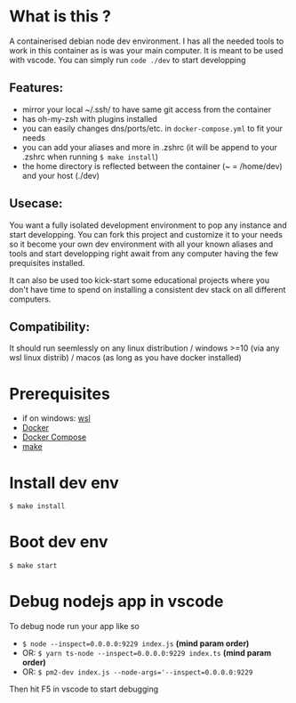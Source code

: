 # What is this ?

A containerised debian node dev environment.
I has all the needed tools to work in this container as is was your main computer.
It is meant to be used with vscode. You can simply run `code ./dev` to start developping

## Features:

* mirror your local ~/.ssh/ to have same git access from the container
* has oh-my-zsh with plugins installed
* you can easily changes dns/ports/etc. in `docker-compose.yml` to fit your needs
* you can add your aliases and more in .zshrc (it will be append to your .zshrc when running `$ make install`)
* the home directory is reflected between the container (~ = /home/dev) and your host (./dev)

## Usecase:

You want a fully isolated development environment to pop any instance and start developping.
You can fork this project and customize it to your needs so it become your own dev environment with all your known aliases and tools and start developping right await from any computer having the few prequisites installed.

It can also be used too kick-start some educational projects where you don't have time to spend on installing a consistent dev stack on all different computers.

## Compatibility:

It should run seemlessly on any linux distribution / windows >=10 (via any wsl linux distrib) / macos (as long as you have docker installed)

# Prerequisites

* if on windows: [wsl](https://docs.microsoft.com/en-us/windows/wsl/install-win10)
* [Docker](https://www.docker.com/)
* [Docker Compose](https://docs.docker.com/compose/install/)
* [make](https://www.gnu.org/software/make/)

# Install dev env

```bash
$ make install
```

# Boot dev env

```bash
$ make start
```

# Debug nodejs app in vscode
To debug node run your app like so

* `$ node --inspect=0.0.0.0:9229 index.js` **(mind param order)**
* OR: `$ yarn ts-node --inspect=0.0.0.0:9229 index.ts` **(mind param order)**
* OR:  `$ pm2-dev index.js --node-args='--inspect=0.0.0.0:9229`

Then hit F5 in vscode to start debugging